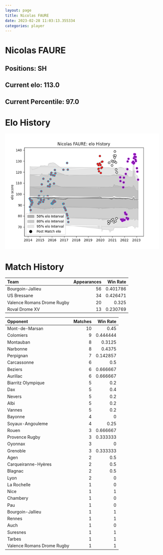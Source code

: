 ```yaml
---  
layout: page  
title: Nicolas FAURE  
date: 2023-02-28 11:03:13.355334  
categories: player  
---
```

# Nicolas FAURE

## Positions: SH

## Current elo: 113.0

## Current Percentile: 97.0

# Elo History


![elo history](history_NicolasFAURE.png)
# Match History


| Team                       |   Appearances |   Win Rate |
|:---------------------------|--------------:|-----------:|
| Bourgoin-Jallieu           |            56 |   0.401786 |
| US Bressane                |            34 |   0.426471 |
| Valence Romans Drome Rugby |            20 |   0.325    |
| Roval Drome XV             |            13 |   0.230769 |

| Opponent                   |   Matches |   Win Rate |
|:---------------------------|----------:|-----------:|
| Mont-de-Marsan             |        10 |   0.45     |
| Colomiers                  |         9 |   0.444444 |
| Montauban                  |         8 |   0.3125   |
| Narbonne                   |         8 |   0.4375   |
| Perpignan                  |         7 |   0.142857 |
| Carcassonne                |         6 |   0.5      |
| Beziers                    |         6 |   0.666667 |
| Aurillac                   |         6 |   0.666667 |
| Biarritz Olympique         |         5 |   0.2      |
| Dax                        |         5 |   0.4      |
| Nevers                     |         5 |   0.2      |
| Albi                       |         5 |   0.2      |
| Vannes                     |         5 |   0.2      |
| Bayonne                    |         4 |   0        |
| Soyaux-Angouleme           |         4 |   0.25     |
| Rouen                      |         3 |   0.666667 |
| Provence Rugby             |         3 |   0.333333 |
| Oyonnax                    |         3 |   0        |
| Grenoble                   |         3 |   0.333333 |
| Agen                       |         2 |   0.5      |
| Carqueiranne-Hyères        |         2 |   0.5      |
| Blagnac                    |         2 |   0.5      |
| Lyon                       |         2 |   0        |
| La Rochelle                |         1 |   0        |
| Nice                       |         1 |   1        |
| Chambery                   |         1 |   0        |
| Pau                        |         1 |   0        |
| Bourgoin-Jallieu           |         1 |   1        |
| Rennes                     |         1 |   1        |
| Auch                       |         1 |   0        |
| Suresnes                   |         1 |   1        |
| Tarbes                     |         1 |   1        |
| Valence Romans Drome Rugby |         1 |   1        |